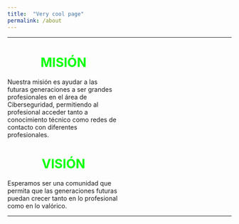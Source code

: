 ```yaml
---
title:  "Very cool page"
permalink: /about
---
```


<div data-post-id="38" class="insert-page insert-page-38 ">

---

<div class="wp-block-columns">
<div class="wp-block-column" style="width: 50%;">
<center><h1 style="color:#00FF00"><i class="fas fa-crosshairs"></i> MISIÓN</h1></center>
<p class="has-text-align-justify">Nuestra misión es ayudar a las futuras generaciones a ser grandes profesionales en el área de Ciberseguridad, permitiendo al profesional acceder tanto a conocimiento técnico como redes de contacto con diferentes profesionales.</p>
</div>

<div class="wp-block-column" style="width: 50%;">
<center><h1 style="color:#00FF00"><i class="fas fa-eye"></i> VISIÓN</h1></center>
<p class="has-text-align-justify">Esperamos ser una comunidad que permita que las generaciones futuras puedan crecer tanto en lo profesional como en lo valórico.</p>
</div>
</div>

---
</div>
